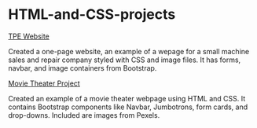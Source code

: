 # HTML-and-CSS-projects


[TPE Website](https://github.com/clcar23/HTML-and-CSS-projects/tree/main/One_Page_Website)

Created a one-page website, an example of a wepage for a small machine sales and repair company styled with CSS and image files. It has forms, navbar, and image containers from Bootstrap.


[Movie Theater Project](https://github.com/clcar23/HTML-and-CSS-projects/tree/main/bootstrap4_project)

Created an example of a movie theater webpage using HTML and CSS. It contains Bootstrap components like Navbar, Jumbotrons, form cards, and drop-downs. Included are images from Pexels. 
